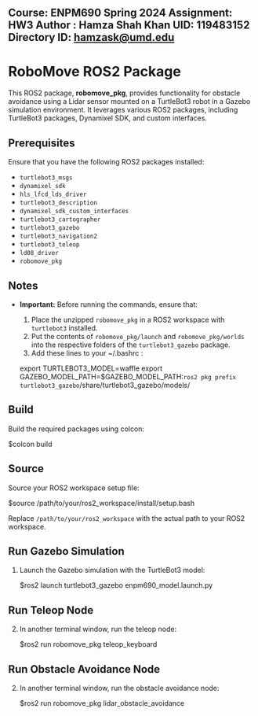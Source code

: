 Course: ENPM690 Spring 2024
Assignment: HW3
Author : Hamza Shah Khan
UID: 119483152
Directory ID: hamzask@umd.edu
---

# RoboMove ROS2 Package

This ROS2 package, **robomove_pkg**, provides functionality for obstacle avoidance using a Lidar sensor mounted on a TurtleBot3 robot in a Gazebo simulation environment. It leverages various ROS2 packages, including TurtleBot3 packages, Dynamixel SDK, and custom interfaces.

## Prerequisites

Ensure that you have the following ROS2 packages installed:

- `turtlebot3_msgs`
- `dynamixel_sdk`
- `hls_lfcd_lds_driver`
- `turtlebot3_description`
- `dynamixel_sdk_custom_interfaces`
- `turtlebot3_cartographer`
- `turtlebot3_gazebo`
- `turtlebot3_navigation2`
- `turtlebot3_teleop`
- `ld08_driver`
- `robomove_pkg`


## Notes

- **Important:** Before running the commands, ensure that:
  1. Place the unzipped `robomove_pkg` in a ROS2 workspace with `turtlebot3` installed.
  2. Put the contents of `robomove_pkg/launch` and `robomove_pkg/worlds` into the respective folders of the `turtlebot3_gazebo` package.
  3. Add these lines to your ~/.bashrc :
  
  export TURTLEBOT3_MODEL=waffle
  export GAZEBO_MODEL_PATH=$GAZEBO_MODEL_PATH:`ros2 pkg prefix turtlebot3_gazebo`/share/turtlebot3_gazebo/models/

## Build

Build the required packages using colcon:

  $colcon build

## Source

Source your ROS2 workspace setup file:

   
   $source /path/to/your/ros2_workspace/install/setup.bash

   Replace `/path/to/your/ros2_workspace` with the actual path to your ROS2 workspace.
## Run Gazebo Simulation

1. Launch the Gazebo simulation with the TurtleBot3 model:


   $ros2 launch turtlebot3_gazebo enpm690_model.launch.py

## Run Teleop Node

2. In another terminal window, run the teleop node:


   $ros2 run robomove_pkg teleop_keyboard


## Run Obstacle Avoidance Node

2. In another terminal window, run the obstacle avoidance node:


   $ros2 run robomove_pkg lidar_obstacle_avoidance





